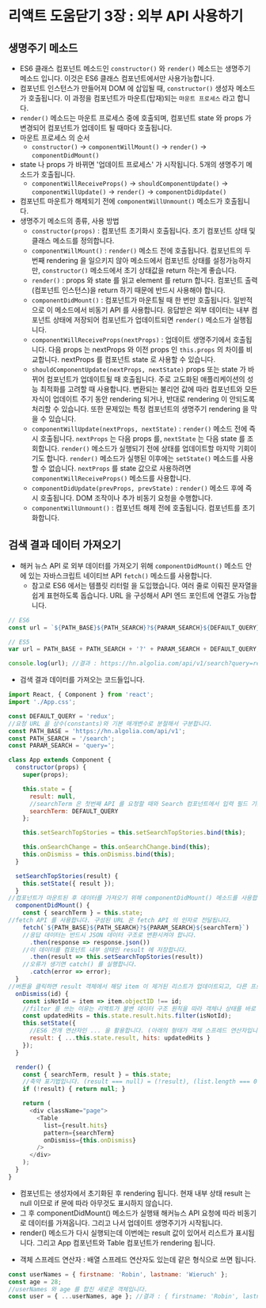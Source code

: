 # 리액트 도움닫기 3장 : 외부 API 사용하기
## 생명주기 메소드
- ES6 클래스 컴포넌트 메소드인 `constructor()` 와 `render()` 메소드는 생명주기 메소드 입니다. 이것은 ES6 클래스 컴포넌트에서만 사용가능합니다.
- 컴포넌트 인스턴스가 만들어져 DOM 에 삽입될 때, `constructor()` 생성자 메소드가 호출됩니다. 이 과정을 컴포넌트가 마운트(탑재)되는 `마운트 프로세스` 라고 합니다.
- `render()` 메소드는 마운트 프로세스 중에 호출되며, 컴포넌트 state 와 props 가 변경되어 컴포넌트가 업데이트 될 때마다 호출됩니다.
- 마운트 프로세스 의 순서
  + `constructor()` -> `componentWillMount()` -> `render()` -> `componentDidMount()`
- state 나 props 가 바뀌면 '업데이트 프로세스' 가 시작됩니다. 5개의 생명주기 메소드가 호출됩니다.
  + `componentWillReceiveProps()` -> `shouldComponentUpdate()` -> `componentWillUpdate()` -> `render()` -> `componentDidUpdate()`
- 컴포넌트 마운트가 해제되기 전에 `componentWillUnmount()` 메소드가 호출됩니다.
- 생명주기 메소드의 종류, 사용 방법
  + `constructor(props)` : 컴포넌트 초기화시 호출됩니다. 초기 컴포넌트 상태 및 클래스 메소드를 정의합니다.
  + `componentWillMount()` : `render()` 메소드 전에 호출됩니다. 컴포넌트의 두 번째 rendering 을 일으키지 않아 메소드에서 컴포넌트 상태를 설정가능하지만, `constructor()` 메소드에서 초기 상태값을 return 하는게 좋습니다.
  + `render()` : props 와 state 를 읽고 element 를 return 합니다. 컴포넌트 출력(컴포넌트 인스턴스)을 return 하기 때문에 반드시 사용해야 합니다.
  + `componentDidMount()` : 컴포넌트가 마운트될 때 한 번만 호출됩니다. 일반적으로 이 메소드에서 비동기 API 를 사용합니다. 응답받은 외부 데이터는 내부 컴포넌트 상태에 저장되어 컴포넌트가 업데이트되면 `render()` 메소드가 실행됩니다.
  + `componentWillReceiveProps(nextProps)` : 업데이트 생명주기에서 호출됩니다. 다음 props 는 nextProps 와 이전 props 인 `this.props` 의 차이를 비교합니다. nextProps 를 컴포넌트 state 로 사용할 수 있습니다.
  + `shouldComponentUpdate(nextProps, nextState)` props 또는 state 가 바뀌어 컴포넌트가 업데이트될 때 호출됩니다. 주로 고도화된 애플리케이션의 성능 최적화를 고려할 때 사용합니다. 변환되는 불리언 값에 따라 컴포넌트와 모든 자식이 업데이트 주기 동안 rendering 되거나, 반대로 rendering 이 안되도록 처리할 수 있습니다. 또한 문제있는 특정 컴포넌트의 생명주기 rendering 을 막을 수 있습니다.
  + `componentWillUpdate(nextProps, nextState)` : `render()` 메소드 전에 즉시 호출됩니다. `nextProps` 는 다음 props 를, `nextState` 는 다음 state 를 조회합니다. `render()` 메소드가 실행되기 전에 상태를 업데이트할 마지막 기회이기도 합니다. `render()` 메소드가 실행된 이후에는 `setState()` 메소드를 사용할 수 없습니다. `nextProps` 를 state 값으로 사용하려면 `componentWillReceiveProps()` 메소드를 사용합니다.
  + `componentDidUpdate(prevProps, prevState)` : `render()` 메소드 후에 즉시 호출됩니다. DOM 조작이나 추가 비동기 요청을 수행합니다.
  + `componentWillUnmount()` : 컴포넌트 해제 전에 호출됩니다. 컴포넌트를 초기화합니다.

## 검색 결과 데이터 가져오기
- 해커 뉴스 API 로 외부 데이터를 가져오기 위해 `componentDidMount()` 메소드 안에 있는 자바스크립트 네이티브 API `fetch()` 메소드를 사용합니다.
  + 참고로 ES6 에서는 템플릿 리터럴 을 도입했습니다. 여러 줄로 이뤄진 문자열을 쉽게 표현하도록 돕습니다. URL 을 구성해서 API 엔드 포인트에 연결도 가능합니다.
```javascript
// ES6
const url = `${PATH_BASE}${PATH_SEARCH}?${PARAM_SEARCH}${DEFAULT_QUERY}`;

// ES5
var url = PATH_BASE + PATH_SEARCH + '?' + PARAM_SEARCH + DEFAULT_QUERY;

console.log(url); //결과 : https://hn.algolia.com/api/v1/search?query=redux
```
- 검색 결과 데이터를 가져오는 코드들입니다.
```javascript
import React, { Component } from 'react';
import './App.css';

const DEFAULT_QUERY = 'redux';
//요청 URL 을 상수(constants)와 기본 매개변수로 분절해서 구분합니다.
const PATH_BASE = 'https://hn.algolia.com/api/v1';
const PATH_SEARCH = '/search';
const PARAM_SEARCH = 'query=';

class App extends Component {
  constructor(props) {
    super(props);

    this.state = {
      result: null,
      //searchTerm 은 첫번째 API 를 요청할 때와 Search 컴포넌트에서 입력 필드 기본값을 표시할 때 사용합니다.
      searchTerm: DEFAULT_QUERY
    };

    this.setSearchTopStories = this.setSearchTopStories.bind(this);

    this.onSearchChange = this.onSearchChange.bind(this);
    this.onDismiss = this.onDismiss.bind(this);
  }

  setSearchTopStories(result) {
    this.setState({ result });
  }
//컴포넌트가 마운트된 후 데이터를 가져오기 위해 componentDidMount() 메소드를 사용합니다.
  componentDidMount() {
    const { searchTerm } = this.state;
//fetch API 를 사용합니다. 구성된 URL 은 fetch API 의 인자로 전달됩니다.
    fetch(`${PATH_BASE}${PATH_SEARCH}?${PARAM_SEARCH}${searchTerm}`)
    //응답 데이터는 반드시 JSON 데이터 구조로 변환시켜야 합니다.
      .then(response => response.json())
    //이 데이터를 컴포넌트 내부 상태인 result 에 저장합니다.
      .then(result => this.setSearchTopStories(result))
    //오류가 생기면 catch() 를 실행합니다.
      .catch(error => error);
  }
//버튼을 클릭하면 result 객체에서 해당 item 이 제거된 리스트가 업데이트되고, 다른 프로퍼티는 그대로 유지됩니다.
  onDismiss(id) {
    const isNotId = item => item.objectID !== id;
    //filter 를 쓰는 이유는 리액트가 불변 데이터 구조 원칙을 따라 객체나 상태를 바로 변경할 수 잆어서입니다. 동일한 객체롤 새로 만들어 데이터 형태를 유지합니다.
    const updatedHits = this.state.result.hits.filter(isNotId);
    this.setState({
      //ES6 전개 연산자인 ... 을 활용합니다. (아래의 형태가 객체 스프레드 연산자입니다. 이것은 Object.assign() 메소드를 대체합니다.)
      result: { ...this.state.result, hits: updatedHits }
    });
  }

  render() {
    const { searchTerm, result } = this.state;
    //축약 표기법입니다. (result === null) = (!result), (list.length === 0) = (!list.length), (string !== '') = (string) 입니다.
    if (!result) { return null; }

    return (
      <div className="page">
        <Table
          list={result.hits}
          pattern={searchTerm}
          onDismiss={this.onDismiss}
        />
      </div>
    );
  }
}
```
  + 컴포넌트는 생성자에서 초기화된 후 rendering 됩니다. 현재 내부 상태 result 는 null 이므로 if 문에 따라 아무것도 표시하지 않습니다.
  + 그 후 componentDidMount() 메소드가 실행돼 해커뉴스 API 요청에 따라 비동기로 데이터를 가져옵니다. 그리고 나서 업데이트 생명주기가 시작됩니다.
  + render() 메소드가 다시 실행되는데 이번에는 result 값이 있어서 리스트가 표시됩니다. 그리고 App 컴포넌트와 Table 컴포넌트가 rendering 됩니다.
- 객체 스프레드 연산자 : 배열 스프레드 연산자도 있는데 같은 형식으로 쓰면 됩니다.
```javascript
const userNames = { firstname: 'Robin', lastname: 'Wieruch' };
const age = 28;
//userNames 와 age 를 합친 새로운 객체입니다.
const user = { ...userNames, age }; //결과 : { firstname: 'Robin', lastname: 'Wieruch', age: 28 }
```


